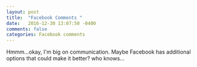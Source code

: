 ```yaml
---
layout: post
title:  "Facebook Comments "
date:   2016-12-30 13:07:50 -0400 
comments: false
categories: Facebook comments
---
```


<div id="fb-root"></div>
<script>(function(d, s, id) {
  var js, fjs = d.getElementsByTagName(s)[0];
  if (d.getElementById(id)) return;
  js = d.createElement(s); js.id = id;
  js.src = "//connect.facebook.net/en_US/sdk.js#xfbml=1&version=v2.8&appId=671657696349259";
  fjs.parentNode.insertBefore(js, fjs);
}(document, 'script', 'facebook-jssdk'));</script>



Hmmm...okay, I'm big on communication.  Maybe Facebook has additional
options that could make it better?  who knows...

<div class="fb-comments"  data-numposts="5"></div>






